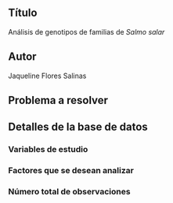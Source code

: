 ## Título  
Análisis de genotipos de familias de _Salmo salar_

## Autor 
Jaqueline Flores Salinas

## Problema a resolver

## Detalles de la base de datos

### Variables de estudio

### Factores que se desean analizar

### Número total de observaciones
